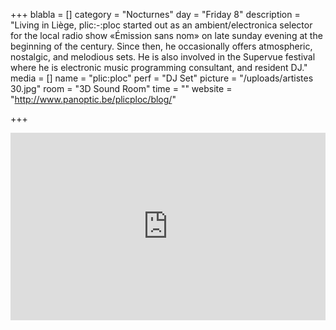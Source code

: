 +++
blabla = []
category = "Nocturnes"
day = "Friday 8"
description = "Living in Liège, plic:-:ploc started out as an ambient/electronica selector for the local radio show «Émission sans nom» on late sunday evening at the beginning of the century. Since then, he occasionally offers atmospheric, nostalgic, and melodious sets. He is also involved in the Supervue festival where he is electronic music  programming consultant, and resident DJ."
media = []
name = "plic:ploc"
perf = "DJ Set"
picture = "/uploads/artistes 30.jpg"
room = "3D Sound Room"
time = ""
website = "http://www.panoptic.be/plicploc/blog/"

+++
<iframe width="100%" height="300" scrolling="no" frameborder="no" allow="autoplay" src="https://w.soundcloud.com/player/?url=https://api.soundcloud.com/tracks/166934866&color=%23ff5500&auto_play=false&hide_related=false&show_comments=true&show_user=true&show_reposts=false&show_teaser=true&visual=true"></iframe>